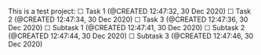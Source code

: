This is a test project:
  ☐ Task 1 (@CREATED 12:47:32, 30 Dec 2020)
  ☐ Task 2 (@CREATED 12:47:34, 30 Dec 2020)
  ☐ Task 3 (@CREATED 12:47:36, 30 Dec 2020)
    ☐ Subtask 1 (@CREATED 12:47:41, 30 Dec 2020)
    ☐ Subtask 2 (@CREATED 12:47:44, 30 Dec 2020)
    ☐ Subtask 3 (@CREATED 12:47:46, 30 Dec 2020)
